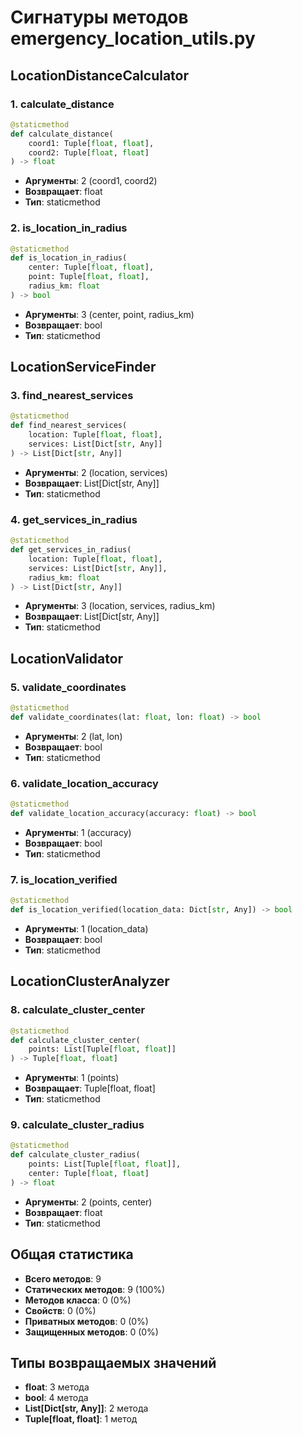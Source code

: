 # Сигнатуры методов emergency_location_utils.py

## LocationDistanceCalculator

### 1. calculate_distance
```python
@staticmethod
def calculate_distance(
    coord1: Tuple[float, float], 
    coord2: Tuple[float, float]
) -> float
```
- **Аргументы**: 2 (coord1, coord2)
- **Возвращает**: float
- **Тип**: staticmethod

### 2. is_location_in_radius
```python
@staticmethod
def is_location_in_radius(
    center: Tuple[float, float],
    point: Tuple[float, float],
    radius_km: float
) -> bool
```
- **Аргументы**: 3 (center, point, radius_km)
- **Возвращает**: bool
- **Тип**: staticmethod

## LocationServiceFinder

### 3. find_nearest_services
```python
@staticmethod
def find_nearest_services(
    location: Tuple[float, float], 
    services: List[Dict[str, Any]]
) -> List[Dict[str, Any]]
```
- **Аргументы**: 2 (location, services)
- **Возвращает**: List[Dict[str, Any]]
- **Тип**: staticmethod

### 4. get_services_in_radius
```python
@staticmethod
def get_services_in_radius(
    location: Tuple[float, float],
    services: List[Dict[str, Any]],
    radius_km: float
) -> List[Dict[str, Any]]
```
- **Аргументы**: 3 (location, services, radius_km)
- **Возвращает**: List[Dict[str, Any]]
- **Тип**: staticmethod

## LocationValidator

### 5. validate_coordinates
```python
@staticmethod
def validate_coordinates(lat: float, lon: float) -> bool
```
- **Аргументы**: 2 (lat, lon)
- **Возвращает**: bool
- **Тип**: staticmethod

### 6. validate_location_accuracy
```python
@staticmethod
def validate_location_accuracy(accuracy: float) -> bool
```
- **Аргументы**: 1 (accuracy)
- **Возвращает**: bool
- **Тип**: staticmethod

### 7. is_location_verified
```python
@staticmethod
def is_location_verified(location_data: Dict[str, Any]) -> bool
```
- **Аргументы**: 1 (location_data)
- **Возвращает**: bool
- **Тип**: staticmethod

## LocationClusterAnalyzer

### 8. calculate_cluster_center
```python
@staticmethod
def calculate_cluster_center(
    points: List[Tuple[float, float]]
) -> Tuple[float, float]
```
- **Аргументы**: 1 (points)
- **Возвращает**: Tuple[float, float]
- **Тип**: staticmethod

### 9. calculate_cluster_radius
```python
@staticmethod
def calculate_cluster_radius(
    points: List[Tuple[float, float]], 
    center: Tuple[float, float]
) -> float
```
- **Аргументы**: 2 (points, center)
- **Возвращает**: float
- **Тип**: staticmethod

## Общая статистика

- **Всего методов**: 9
- **Статических методов**: 9 (100%)
- **Методов класса**: 0 (0%)
- **Свойств**: 0 (0%)
- **Приватных методов**: 0 (0%)
- **Защищенных методов**: 0 (0%)

## Типы возвращаемых значений

- **float**: 3 метода
- **bool**: 4 метода  
- **List[Dict[str, Any]]**: 2 метода
- **Tuple[float, float]**: 1 метод
